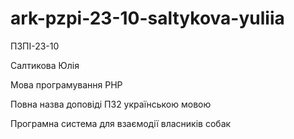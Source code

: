 # ark-pzpi-23-10-saltykova-yuliia

ПЗПІ-23-10

Салтикова Юлія

Мова програмування PHP

Повна назва доповіді ПЗ2 українською мовою

Програмна система для взаємодії власників собак
